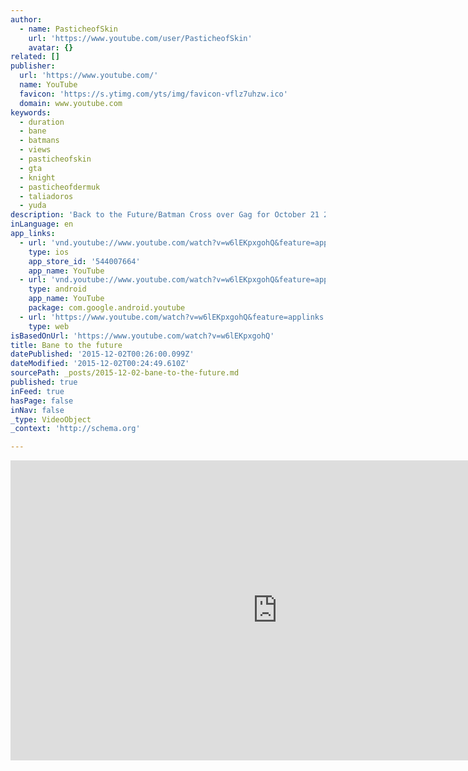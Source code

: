 ```yaml
---
author:
  - name: PasticheofSkin
    url: 'https://www.youtube.com/user/PasticheofSkin'
    avatar: {}
related: []
publisher:
  url: 'https://www.youtube.com/'
  name: YouTube
  favicon: 'https://s.ytimg.com/yts/img/favicon-vflz7uhzw.ico'
  domain: www.youtube.com
keywords:
  - duration
  - bane
  - batmans
  - views
  - pasticheofskin
  - gta
  - knight
  - pasticheofdermuk
  - taliadoros
  - yuda
description: 'Back to the Future/Batman Cross over Gag for October 21 2015 inspired by this pic https://scontent-lhr3-1.xx.fbcdn.net/hphotos-xpt1/v/t1.0-9/11254160_1730366193858498_2015989877794889409_n.jpg?oh=41842d899ae1b7ea7dfa120ecbc2e8e4&oe=56C43996'
inLanguage: en
app_links:
  - url: 'vnd.youtube://www.youtube.com/watch?v=w6lEKpxgohQ&feature=applinks'
    type: ios
    app_store_id: '544007664'
    app_name: YouTube
  - url: 'vnd.youtube://www.youtube.com/watch?v=w6lEKpxgohQ&feature=applinks'
    type: android
    app_name: YouTube
    package: com.google.android.youtube
  - url: 'https://www.youtube.com/watch?v=w6lEKpxgohQ&feature=applinks'
    type: web
isBasedOnUrl: 'https://www.youtube.com/watch?v=w6lEKpxgohQ'
title: Bane to the future
datePublished: '2015-12-02T00:26:00.099Z'
dateModified: '2015-12-02T00:24:49.610Z'
sourcePath: _posts/2015-12-02-bane-to-the-future.md
published: true
inFeed: true
hasPage: false
inNav: false
_type: VideoObject
_context: 'http://schema.org'

---
```

<iframe src="https://cdn.embedly.com/widgets/media.html?src=https%3A%2F%2Fwww.youtube.com%2Fembed%2Fw6lEKpxgohQ%3Ffeature%3Doembed&amp;url=https%3A%2F%2Fwww.youtube.com%2Fwatch%3Fv%3Dw6lEKpxgohQ&amp;image=https%3A%2F%2Fi.ytimg.com%2Fvi%2Fw6lEKpxgohQ%2Fhqdefault.jpg&amp;key=b7d04c9b404c499eba89ee7072e1c4f7&amp;type=text%2Fhtml&amp;schema=youtube" width="854" height="480" scrolling="no" frameborder="0" allowfullscreen="allowfullscreen" style=""></iframe>